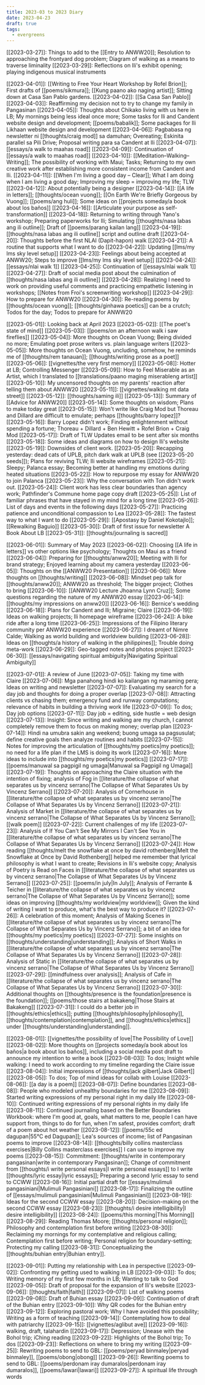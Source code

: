 ```yaml
---
title: 2023-03 to 2023 Diary
date: 2023-04-23
draft: true
tags:
  - evergreens
---
```

[[2023-03-27]]: Things to add to the [[Entry to ANWW20]]; Resolution to approaching the frontyard dog problem; Diagram of walking as a means to traverse liminality
[[2023-03-29]]: Reflections on Ili's exhibit opening; playing indigenous musical instruments

[[2023-04-01]]: [[Writing to Free Your Heart Workshop by Rofel Brion]]; First drafts of [[poems/sikmura]]; [[Kung paano ako naging artist]]; Sitting down at Casa San Pablo gardens.
[[2023-04-02]]: [[Sa Casa San Pablo]]
[[2023-04-03]]: Reaffirming my decision not to try to change my family in Pangasinan
[[2023-04-05]]: Thoughts about Chikako living with us here in LB; My mornings being less ideal once more; Some tasks for Ili and Candent website design and development; [[poems/babalik]]; Some packages for Ili Likhaan website design and development
[[2023-04-06]]: Pagbabasa ng newsletter ni [[thoughts/craig mod]] sa damuhan; Overeating; Eskinita parallel sa Pili Drive; Proposal writing para sa Candent at Ili
[[2023-04-07]]: [[essays/a walk to maahas road]]
[[2023-04-09]]: Continuation of [[essays/a walk to maahas road]]
[[2023-04-10]]: [[Meditation–Walking–Writing]]; The possibility of working with Maui; Tasks; Returning to my own creative work after establishing more consistent income from Candent and Ili.
[[2023-04-11]]: [[When I'm living a good day – Clear]]; What I am doing when I am living a good day; Improving my sleep = improving my life; TLW
[[2023-04-12]]: About potentially being a designer
[[2023-04-14]]: [[A life in letters]]; [[thoughts/ocean vuong]]; [[On Earth We're Briefly Gorgeous by Vuong]]; [[poems/ang huli]]; Some ideas on [[projects someday/a book about los baños]]
[[2023-04-16]]: [[Articulate your purpose as self-transformation]]
[[2023-04-18]]: Returning to writing through Yano's workshop; Preparing paperworks for Ili; Simulating [[thoughts/nasa labas ang ili outline]]; Draft of [[poems/parang kailan lang]]
[[2023-04-19]]: [[thoughts/nasa labas ang ili outline]] script and outline draft
[[2023-04-20]]: Thoughts before the first NLAI (Dapit-hapon) walk
[[2023-04-21]]: A routine that supports what I want to do
[[2023-04-22]]: Updating [[lms/my lms sky level setup]]
[[2023-04-23]]: Feelings about being accepted at ANWW20; Steps to improve [[lms/my lms sky level setup]]
[[2023-04-24]]: [[essays/nlai walk 1]]
[[2023-04-25]]: Continuation of [[essays/nlai walk 1]]
[[2023-04-27]]: Draft of social media post about the culmination of [[thoughts/nasa labas ang ili outline]]
[[2023-04-28]]: Realizing I need to work on providing useful comments and practicing empathetic listening in workshops; [[Notes from Froi's screenwriting workshop]]
[[2023-04-29]]: How to prepare for ANWW20
[[2023-04-30]]: Re-reading poems by [[thoughts/ocean vuong]]; [[thoughts/ginhawa poetics]] can be a crutch; Todos for the day; Todos to prepare for ANWW20

[[2023-05-01]]: Looking back at April 2023
[[2023-05-02]]: [[The poet's state of mind]]
[[2023-05-03]]: [[poems/on an afternoon walk i saw fireflies]]
[[2023-05-04]]: More thoughts on Ocean Vuong; Being divided no more; Emulating poet prose writers vs. plain language writers
[[2023-05-05]]: More thoughts on Ocean Vuong, uncluding, somehow, he reminds me of [[thoughts/rem tanauan]]; [[thoughts/writing prose as a poet]]
[[2023-05-06]]: [[vignettes/the very first memory]]
[[2023-05-08]]: Hotter at LB; Controlling Messenger
[[2023-05-09]]: How to Feel Miserable as an Artist, which I translated to [[translations/paano maging miserableng artist]]
[[2023-05-10]]: My uncensored thoughts on my parents' reaction after telling them about ANWW20
[[2023-05-11]]: [[vignettes/walking mt data street]]
[[2023-05-12]]: [[thoughts/saming ili]]
[[2023-05-13]]: Summary of [[Advice for ANWW20]]
[[2023-05-14]]: Some thoughts on wisdom; Plans to make today great
[[2023-05-15]]: Won't write like Craig Mod but Thoreau and Dillard are difficult to emulate; perhaps [[thoughts/barry lopez]]?
[[2023-05-16]]: Barry Lopez didn't work; Finding enlightenment without spending a fortune; Thoreau + Dillard + Ben Hewitt + Rofel Brion + Craig Mod
[[2023-05-17]]: Draft of TLW Updates email to be sent after six months
[[2023-05-18]]: Some ideas and diagrams on how to design Ili's website
[[2023-05-19]]: Downsides of client work.
[[2023-05-20]]: Recapping yesterday: dead cats of UPLB, pitch dark walk at UPLB (see [[2023-05-20 seeds]]); Plans for reviving TLW; Ili website wireframes
[[2023-05-21]]: Sleepy; Palanca essay; Becoming better at handling my emotions during heated situations
[[2023-05-22]]: How to repurpose my essay for ANWW20 to join Palanca
[[2023-05-23]]: Why the conversation with Ton didn't work out.
[[2023-05-24]]: Client work has less clear boundaries than agency work; Pathfinder's Commune home page copy draft
[[2023-05-25]]: List of familiar phrases that have stayed in my mind for a long time
[[2023-05-26]]: List of days and events in the following days
[[2023-05-27]]: Practicing patience and unconditional compassion to Lea
[[2023-05-28]]: The fastest way to what I want to do
[[2023-05-29]]: [[Apostasy by Daniel Kokotajlo]]; [[Rewalking Baguio]]
[[2023-05-30]]: Draft of first issue for newsletter A Book About LB
[[2023-05-31]]: [[thoughts/journaling is sacred]]

[[2023-06-01]]: Summary of May 2023
[[2023-06-02]]: Choosing [[A life in letters]] vs other options like psychology; Thoughts on Maui as a friend
[[2023-06-04]]: Preparing for [[thoughts/anww20]]; Meeting with Ili for brand strategy; Enjoyed learning about my camera yesterday
[[2023-06-05]]: Thoughts on the [[ANWW20 Presentation]]
[[2023-06-06]]: More thoughts on [[thoughts/writing]]
[[2023-06-08]]: Mindset pep talk for [[thoughts/anww20]]; ANWW20 as threshold; The bigger project; Clothes to bring
[[2023-06-10]]: [[ANWW20 Lecture Jhoanna Lynn Cruz]]; Some questions regarding the nature of my ANWW20 essay
[[2023-06-14]]: [[thoughts/my impressions on anww20]]
[[2023-06-16]]: Bernice's wedding
[[2023-06-18]]: Plans for Candent and Ili; Migraine; Claire
[[2023-06-19]]: Ideas on walking projects; Ili homepage wireframe
[[2023-06-24]]: A bike ride after a long time
[[2023-06-25]]: Impressions of the Filipino literary community per ANWW20 experience
[[2023-06-27]]: I dreamt of Nimre Calde; Walking as world building and worldview building
[[2023-06-28]]: Ideas on [[thoughts/a history of walking in the philippines]]; Trouble doing meta-work
[[2023-06-29]]: Geo-tagged notes and photos project
[[2023-06-30]]: [[essays/navigating spiritual ambiguity|Navigating Spiritual Ambiguity]]

[[2023-07-01]]: A review of June
[[2023-07-05]]: Taking my time with Claire
[[2023-07-06]]: Mga panahong hindi ko kailangan ng maraming pera; Ideas on writing and newsletter
[[2023-07-07]]: Evaluating my search for a day job and thoughts for doing a proper overlap
[[2023-07-08]]: Attracting clients vs chasing them; emergency fund and runway computations; relevance of habits in building a thriving work life
[[2023-07-09]]: To dos; Day job options
[[2023-07-11]]: Day job = editing, side hustle = web design
[[2023-07-13]]: Insight: Since writing and walking are my church, I cannot completely remove them to focus on making money; overlap plan
[[2023-07-14]]: Hindi na umubra sakin ang weekend; buong umaga sa pagsusulat; define creative goals then analyze routines and habits
[[2023-07-15]]: Notes for improving the articulation of [[thoughts/my poetics|my poetics]]; no need for a life plan if the LMS is doing its work
[[2023-07-16]]: More ideas to include into [[thoughts/my poetics|my poetics]]
[[2023-07-17]]: [[poems/manuwal sa pagpigil ng umaga|Manuwal sa Pagpigil ng Umaga]]
[[2023-07-19]]: Thoughts on approaching the Claire situation with the intention of fixing; analysis of Fog in [[literature/the collapse of what separates us by vincenz serrano|The Collapse of What Separates Us by Vincenz Serrano]]
[[2023-07-20]]: Analysis of Cornerhouse in [[literature/the collapse of what separates us by vincenz serrano|The Collapse of What Separates Us by Vincenz Serrano]]
[[2023-07-21]]: Analysis of Market in [[literature/the collapse of what separates us by vincenz serrano|The Collapse of What Separates Us by Vincenz Serrano]]; [[walk poem]]
[[2023-07-22]]: Current challenges of my life
[[2023-07-23]]: Analysis of If You Can't See My Mirrors I Can't See You in [[literature/the collapse of what separates us by vincenz serrano|The Collapse of What Separates Us by Vincenz Serrano]]
[[2023-07-24]]: How reading [[thoughts/melt the snowflake at once by david rothenberg|Melt the Snowflake at Once by David Rothenberg]] helped me remember that lyrical philosophy is what I want to create; Revisions in Ili's website copy; Analysis of Poetry is Read on Faces in [[literature/the collapse of what separates us by vincenz serrano|The Collapse of What Separates Us by Vincenz Serrano]]
[[2023-07-25]]: [[poems/in july|In July]]; Analysis of Ferrante & Teicher in [[literature/the collapse of what separates us by vincenz serrano|The Collapse of What Separates Us by Vincenz Serrano]]; some ideas on improving [[thoughts/my worldview|my worldview]]; Given the kind of writing I want to produce, what's the best way to produce it?
[[2023-07-26]]: A celebration of this moment; Analysis of Making Scenes in [[literature/the collapse of what separates us by vincenz serrano|The Collapse of What Separates Us by Vincenz Serrano]]; a bit of an idea for [[thoughts/my poetics|my poetics]]
[[2023-07-27]]: Some insights on [[thoughts/understanding|understanding]]; Analysis of Short Walks in [[literature/the collapse of what separates us by vincenz serrano|The Collapse of What Separates Us by Vincenz Serrano]]
[[2023-07-28]]: Analysis of Static in [[literature/the collapse of what separates us by vincenz serrano|The Collapse of What Separates Us by Vincenz Serrano]]
[[2023-07-29]]: [[mindfulness over analysis]]; Analysis of Cafe in [[literature/the collapse of what separates us by vincenz serrano|The Collapse of What Separates Us by Vincenz Serrano]]
[[2023-07-30]]: Additional thoughts on [[thoughts/presence is the foundation|presence is the foundation]]; [[poems/those stairs at bakakeng|Those Stairs at Bakakeng]]
[[2023-07-31]]: I could do a better job in [[thoughts/ethics|ethics]]; putting [[thoughts/philosophy|philosophy]], [[thoughts/contemplation|contemplation]], and [[thoughts/ethics|ethics]] under [[thoughts/understanding|understanding]].

[[2023-08-01]]: [[vignettes/the possibility of love|The Possibility of Love]]
[[2023-08-02]]: More thoughts on [[projects someday/a book about los baños|a book about los baños]], including a social media post draft to announce my intention to write a book
[[2023-08-03]]: To dos; Insight while walking: I need to work according to my timeline regarding the Claire issue
[[2023-08-04]]: Initial impressions of [[thoughts/jack gilbert|Jack Gilbert]]
[[2023-08-05]]: To dos; Top of mind ideas for collab with Louise
[[2023-08-06]]: [[a day is a poem]]
[[2023-08-07]]: Define boundaries
[[2023-08-08]]: People who modeled unhealthy boundaries for me
[[2023-08-09]]: Started writing expressions of my personal right in my daily life
[[2023-08-10]]: Continued writing expressions of my personal rights in my daily life
[[2023-08-11]]: Continued journaling based on the Better Boundaries Workbook: where I'm good at, goals, what matters to me, people I can have support from, things to do for fun, when I'm safest, provides comfort; draft of a poem about hot weather
[[2023-08-12]]: [[poems/55c ed dagupan|55°C ed Dagupan]]; Lea's sources of income; list of Pangasinan poems to improve
[[2023-08-14]]: [[thoughts/billy collins masterclass exercises|Billy Collins masterclass exercises]] I can use to improve my poems
[[2023-08-15]]: Commitment: [[thoughts/write in contemporary pangasinan|write in contemporary Pangasinan]]; Change of commitment from [[thoughts/i write personal essays|I write personal essays]] to I write [[thoughts/lyric essay|lyric essays]]; Preparing a second lyric essay to send to CCWW
[[2023-08-16]]: Initial partial draft for [[essays/mulimuli pangasiniani|Mulimuli Pangasiniani]]
[[2023-08-17]]: Finalizing the outline of [[essays/mulimuli pangasiniani|Mulimuli Pangasiniani]]
[[2023-08-19]]: Ideas for the second CCWW essay
[[2023-08-20]]: Decision-making on the second CCWW essay
[[2023-08-23]]: [[thoughts/i desire intelligibility|I desire intelligibility]]
[[2023-08-24]]: [[poems/this morning|This Morning]]
[[2023-08-29]]: Reading Thomas Moore; [[thoughts/personal religion]]; Philosophy and contemplation first before writing
[[2023-08-30]]: Reclaiming my mornings for my contemplative and religious calling; Contemplation first before writing; Personal religion for boundary-setting; Protecting my calling
[[2023-08-31]]: Conceptualizing the [[thoughts/buhian entry|Buhian entry]].

[[2023-09-01]]: Putting my relationship with Lea in perspective
[[2023-09-02]]: Confronting my getting used to walking in LB
[[2023-09-03]]: To dos; Writing memory of my first few months in LB; Wanting to talk to God
[[2023-09-05]]: Draft of proposal for the expansion of Ili's website
[[2023-09-06]]: [[thoughts/faith|faith]]
[[2023-09-07]]: List of walking poems
[[2023-09-08]]: Draft of Buhian essay
[[2023-09-09]]: Continuation of draft of the Buhian entry
[[2023-09-10]]: Why QR codes for the Buhian entry
[[2023-09-12]]: Exploring pastoral work; Why I have avoided this possibility; Writing as a form of teaching
[[2023-09-14]]: Contemplating how to deal with patriarchy
[[2023-09-15]]: [[vignettes/aglibut ave]]
[[2023-09-16]]: walking, draft, talahardin
[[2023-09-17]]: Depression; Unease with the Bohol trip; iChing reading
[[2023-09-22]]: Highlights of the Bohol trip; To dos
[[2023-09-23]]: Reflections on where to bring my writing
[[2023-09-25]]: Rewriting poems to send to GBL: [[poems/peryad binmaley|peryad binmaley]], [[poems/obong|obong]]
[[2023-09-26]]: Rewriting poems to send to GBL: [[poems/perdonam iray dumaralos|perdonam iray dumaralos]], [[poems/lawari|lawari]]
[[2023-09-27]]: A spiritual life through words